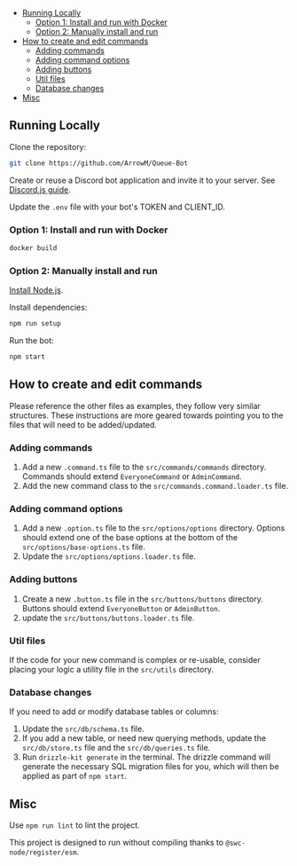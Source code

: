 <!-- TOC -->
  * [Running Locally](#running-locally)
    * [Option 1: Install and run with Docker](#option-1-install-and-run-with-docker)
    * [Option 2: Manually install and run](#option-2-manually-install-and-run)
  * [How to create and edit commands](#how-to-create-and-edit-commands)
    * [Adding commands](#adding-commands)
    * [Adding command options](#adding-command-options)
    * [Adding buttons](#adding-buttons)
    * [Util files](#util-files)
    * [Database changes](#database-changes)
  * [Misc](#misc)
<!-- TOC -->

## Running Locally

Clone the repository:
```bash
git clone https://github.com/ArrowM/Queue-Bot
```

Create or reuse a Discord bot application and invite it to your server. See [Discord.js guide](https://discordjs.guide/preparations/setting-up-a-bot-application.html).

Update the `.env` file with your bot's TOKEN and CLIENT_ID.

### Option 1: Install and run with Docker

```bash
docker build
```

### Option 2: Manually install and run

[Install Node.js](https://nodejs.org/en/download/package-manager).

Install dependencies:
```bash
npm run setup
```

Run the bot:
```bash
npm start
```

## How to create and edit commands
Please reference the other files as examples, they follow very similar structures. These instructions are more geared towards pointing you to the files that will need to be added/updated.

### Adding commands

1. Add a new `.command.ts` file to the `src/commands/commands` directory. Commands should extend `EveryoneCommand` or `AdminCommand`.
2. Add the new command class to the `src/commands.command.loader.ts` file.

### Adding command options

1. Add a new `.option.ts` file to the `src/options/options` directory. Options should extend one of the base options at the bottom of the `src/options/base-options.ts` file.
2. Update the `src/options/options.loader.ts` file.

### Adding buttons

1. Create a new `.button.ts` file in the `src/buttons/buttons` directory. Buttons should extend `EveryoneButton` or `AdminButton`.
2. update the `src/buttons/buttons.loader.ts` file.

### Util files

If the code for your new command is complex or re-usable, consider placing your logic a utility file in the `src/utils` directory.

### Database changes

If you need to add or modify database tables or columns:
1. Update the `src/db/schema.ts` file.  
2. If you add a new table, or need new querying methods, update the `src/db/store.ts` file and the `src/db/queries.ts` file.
3. Run `drizzle-kit generate` in the terminal. The drizzle command will generate the necessary SQL migration files for you, which will then be applied as part of `npm start`.

## Misc

Use `npm run lint` to lint the project.

This project is designed to run without compiling thanks to `@swc-node/register/esm`.